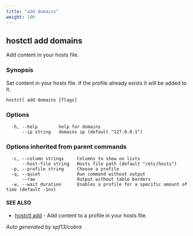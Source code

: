 ```yaml
---
title: "add domains"
weight: 100
---
```


## hostctl add domains

Add content in your hosts file.

### Synopsis


Set content in your hosts file.
If the profile already exists it will be added to it.

```
hostctl add domains [flags]
```

### Options

```
  -h, --help        help for domains
      --ip string   domains ip (default "127.0.0.1")
```

### Options inherited from parent commands

```
  -c, --column strings     Columns to show on lists
      --host-file string   Hosts file path (default "/etc/hosts")
  -p, --profile string     Choose a profile
  -q, --quiet              Run command without output
      --raw                Output without table borders
  -w, --wait duration      Enables a profile for a specific amount of time (default -1ns)
```

#### SEE ALSO

* [hostctl add](/docs/cli-usage/add)	 - Add content to a profile in your hosts file.

*Auto generated by spf13/cobra*
